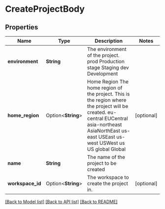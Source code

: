 # CreateProjectBody

## Properties

Name | Type | Description | Notes
------------ | ------------- | ------------- | -------------
**environment** | **String** | The environment of the project. prod Production stage Staging dev Development | 
**home_region** | Option<**String**> | Home Region  The home region of the project. This is the region where the project will be created. eu-central EUCentral asia-northeast AsiaNorthEast us-east USEast us-west USWest us US global Global | [optional]
**name** | **String** | The name of the project to be created | 
**workspace_id** | Option<**String**> | The workspace to create the project in. | [optional]

[[Back to Model list]](../README.md#documentation-for-models) [[Back to API list]](../README.md#documentation-for-api-endpoints) [[Back to README]](../README.md)



